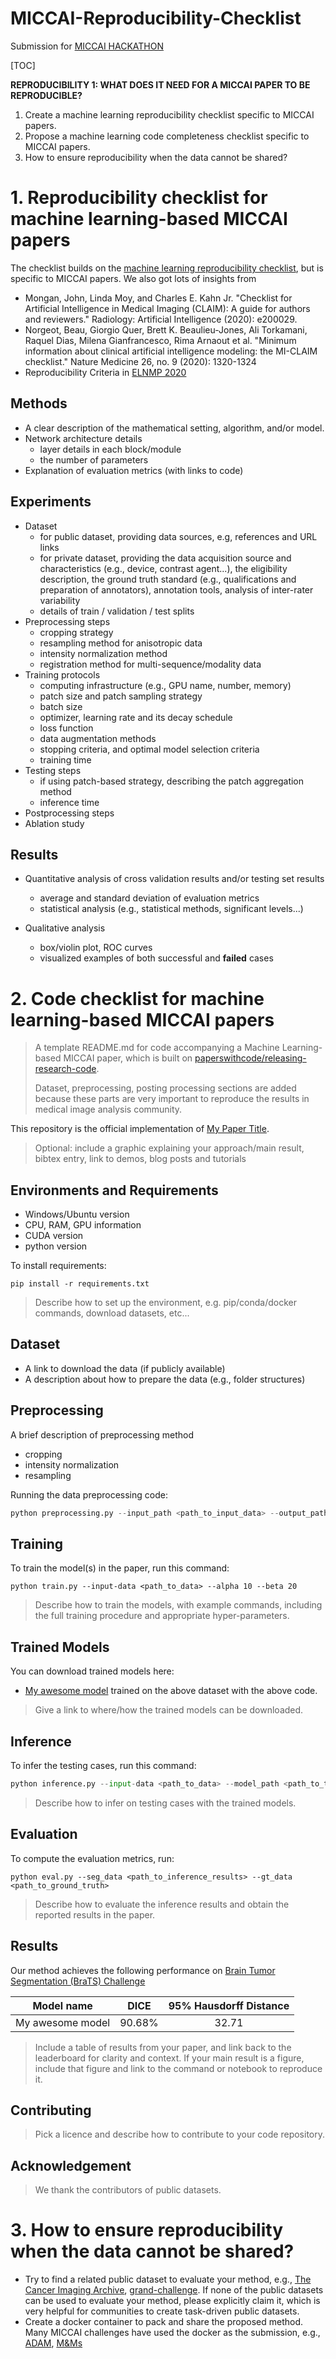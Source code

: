 # MICCAI-Reproducibility-Checklist
Submission for [MICCAI HACKATHON]( https://miccai-hackathon.com/#participate)

[TOC]



**REPRODUCIBILITY 1: WHAT DOES IT NEED FOR A MICCAI PAPER TO BE REPRODUCIBLE?**

1. Create a machine learning reproducibility checklist specific to MICCAI papers.
2. Propose a machine learning code completeness checklist specific to MICCAI papers.
3. How to ensure reproducibility when the data cannot be shared?

# 1. Reproducibility checklist for machine learning-based MICCAI papers

The checklist builds on the [machine learning reproducibility checklist](https://www.cs.mcgill.ca/~jpineau/ReproducibilityChecklist.pdf), but is specific to MICCAI papers.
We also got lots of insights from

- Mongan, John, Linda Moy, and Charles E. Kahn Jr. "Checklist for Artificial Intelligence in Medical Imaging (CLAIM): A guide for authors and reviewers." Radiology: Artificial Intelligence (2020): e200029.
- Norgeot, Beau, Giorgio Quer, Brett K. Beaulieu-Jones, Ali Torkamani, Raquel Dias, Milena Gianfrancesco, Rima Arnaout et al. "Minimum information about clinical artificial intelligence modeling: the MI-CLAIM checklist." Nature Medicine 26, no. 9 (2020): 1320-1324
- Reproducibility Criteria in [ELNMP 2020](https://2020.emnlp.org/call-for-papers)

## Methods

- A clear description of the mathematical setting, algorithm, and/or model.
- Network architecture details
  - layer details in each block/module
  - the number of parameters
- Explanation of evaluation metrics (with links to code)

## Experiments

- Dataset
  - for public dataset, providing data sources, e.g, references and URL links
  - for private dataset, providing the data acquisition source and characteristics (e.g., device, contrast agent...), the eligibility description, the ground truth standard (e.g., qualifications and preparation of annotators), annotation tools, analysis of inter-rater variability
  - details of train / validation / test splits
- Preprocessing steps
  - cropping strategy
  - resampling method for anisotropic data
  - intensity normalization method
  - registration method for multi-sequence/modality data
- Training protocols
  - computing infrastructure (e.g., GPU name, number, memory)
  - patch size and patch sampling strategy
  - batch size
  - optimizer, learning rate and its decay schedule 
  - loss function 
  - data augmentation methods
  - stopping criteria, and optimal model selection criteria
  - training time
- Testing steps
  - if using patch-based strategy, describing the patch aggregation method
  - inference time
- Postprocessing steps
- Ablation study

## Results

- Quantitative analysis of cross validation results and/or testing set results
  - average and standard deviation of evaluation metrics
  - statistical analysis (e.g., statistical methods, significant levels...)

- Qualitative analysis
  - box/violin plot, ROC curves
  - visualized examples of both successful and **failed** cases




# 2. Code checklist for machine learning-based MICCAI papers
>A template README.md for code accompanying a Machine Learning-based MICCAI paper, which is built on [paperswithcode/releasing-research-code](https://github.com/paperswithcode/releasing-research-code).
>
>Dataset, preprocessing, posting processing sections are added because these parts are very important to reproduce the results in medical image analysis community.

This repository is the official implementation of [My Paper Title](TBA). 

>Optional: include a graphic explaining your approach/main result, bibtex entry, link to demos, blog posts and tutorials

## Environments and Requirements

- Windows/Ubuntu version
- CPU, RAM, GPU information
- CUDA version
- python version

To install requirements:

```setup
pip install -r requirements.txt
```

>Describe how to set up the environment, e.g. pip/conda/docker commands, download datasets, etc...



## Dataset

- A link to download the data (if publicly available)
- A description about how to prepare the data (e.g., folder structures)

## Preprocessing

A brief description of preprocessing method

- cropping
- intensity normalization
- resampling

Running the data preprocessing code:

```python
python preprocessing.py --input_path <path_to_input_data> --output_path <path_to_output_data>
```

## Training

To train the model(s) in the paper, run this command:

```train
python train.py --input-data <path_to_data> --alpha 10 --beta 20
```

>Describe how to train the models, with example commands, including the full training procedure and appropriate hyper-parameters.



## Trained Models

You can download trained models here:

- [My awesome model](https://drive.google.com/mymodel.pth) trained on the above dataset with the above code. 

>Give a link to where/how the trained models can be downloaded.



## Inference

To infer the testing cases, run this command:

```python
python inference.py --input-data <path_to_data> --model_path <path_to_trained_model> --output_path <path_to_output_data>
```

> Describe how to infer on testing cases with the trained models.



## Evaluation

To compute the evaluation metrics, run:

```eval
python eval.py --seg_data <path_to_inference_results> --gt_data <path_to_ground_truth>
```

>Describe how to evaluate the inference results and obtain the reported results in the paper.



## Results

Our method achieves the following performance on [Brain Tumor Segmentation (BraTS) Challenge](https://www.med.upenn.edu/cbica/brats2020/)

| Model name       |  DICE  | 95% Hausdorff Distance |
| ---------------- | :----: | :--------------------: |
| My awesome model | 90.68% |         32.71          |

>Include a table of results from your paper, and link back to the leaderboard for clarity and context. If your main result is a figure, include that figure and link to the command or notebook to reproduce it. 


## Contributing

>Pick a licence and describe how to contribute to your code repository. 

## Acknowledgement

> We thank the contributors of public datasets. 


# 3. How to ensure reproducibility when the data cannot be shared?

- Try to find a related public dataset to evaluate your method, e.g., [The Cancer Imaging Archive](https://www.cancerimagingarchive.net/), [grand-challenge](https://grand-challenge.org/challenges/). If none of the public datasets can be used to evaluate your method, please explicitly claim it, which is very helpful for communities to create task-driven public datasets.
- Create a docker container to pack and share the proposed method. Many MICCAI challenges have used the docker as the submission, e.g., [ADAM](http://adam.isi.uu.nl/methods/submit/), [M&Ms](https://www.ub.edu/mnms/)

